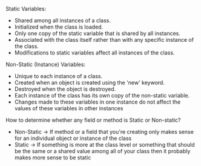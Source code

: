 Static Variables:
* Shared among all instances of a class.
* Initialized when the class is loaded.
* Only one copy of the static variable that is shared by all instances.
* Associated with the class itself rather than with any specific instance of the class.
* Modifications to static variables affect all instances of the class.

Non-Static (Instance) Variables:
* Unique to each instance of a class.
* Created when an object is created using the 'new' keyword.
* Destroyed when the object is destroyed.
* Each instance of the class has its own copy of the non-static variable.
* Changes made to these variables in one instance do not affect the values of these variables in other instances

How to determine whether any field or method is Static or Non-static?
* Non-Static -> If method or a field that you're creating only makes sense for an individual object or instance of the class
* Static -> If something is more at the class level or something that should be the same or a shared value among all of your class
then it probably makes more sense to be static
